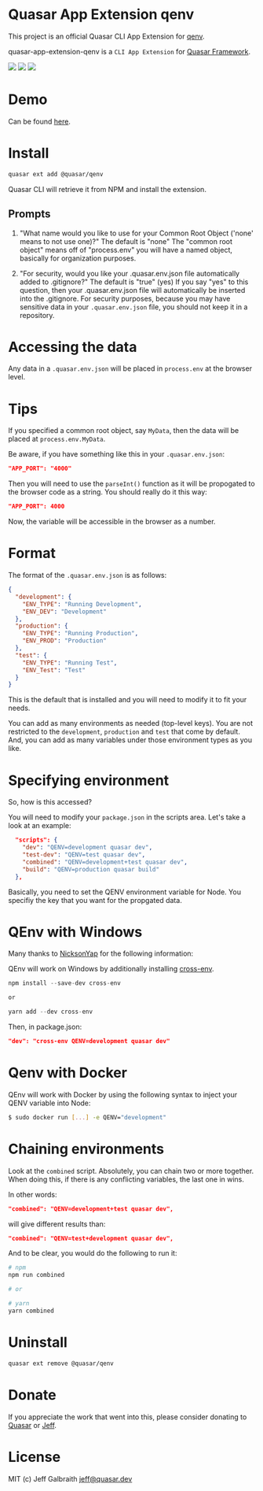 # Quasar App Extension qenv

This project is an official Quasar CLI App Extension for [qenv](https://www.npmjs.com/package/qenv).

quasar-app-extension-qenv is a `CLI App Extension` for [Quasar Framework](https://quasar.dev/).

<img src="https://img.shields.io/npm/v/@quasar/quasar-app-extension-qenv.svg?label=@quasar/quasar-app-extension-qenv">
<img src="https://img.shields.io/github/repo-size/quasarframework/app-extension-qenv.svg">
<img src="https://img.shields.io/npm/dt/@quasar/quasar-app-extension-qenv.svg">

# Demo
Can be found [here](https://quasarframework.github.io/app-extension-qenv/).

# Install
```bash
quasar ext add @quasar/qenv
```
Quasar CLI will retrieve it from NPM and install the extension.

## Prompts

1. "What name would you like to use for your Common Root Object ('none' means to not use one)?"
  The default is "none"
  The "common root object" means off of "process.env" you will have a named object, basically for organization purposes.

2. "For security, would you like your .quasar.env.json file automatically added to .gitignore?"
  The default is "true" (yes)
  If you say "yes" to this question, then your .quasar.env.json file will automatically be inserted into the .gitignore.
  For security purposes, because you may have sensitive data in your `.quasar.env.json` file, you should not keep it in a repository.

# Accessing the data
Any data in a `.quasar.env.json` will be placed in `process.env` at the browser level.

# Tips
If you specified a common root object, say `MyData`, then the data will be placed at `process.env.MyData`.

Be aware, if you have something like this in your `.quasar.env.json`:

```json
"APP_PORT": "4000"
```

Then you will need to use the `parseInt()` function as it will be propogated to the browser code as a string. You should really do it this way:

```json
"APP_PORT": 4000
```
Now, the variable will be accessible in the browser as a number.

# Format
The format of the `.quasar.env.json` is as follows:
```json
{
  "development": {
    "ENV_TYPE": "Running Development",
    "ENV_DEV": "Development"
  },
  "production": {
    "ENV_TYPE": "Running Production",
    "ENV_PROD": "Production"
  },
  "test": {
    "ENV_TYPE": "Running Test",
    "ENV_Test": "Test"
  }
}
```
This is the default that is installed and you will need to modify it to fit your needs.

You can add as many environments as needed (top-level keys). You are not restricted to the `development`, `production` and `test` that come by default. And, you can add as many variables under those environment types as you like.

# Specifying environment
So, how is this accessed?

You will need to modify your `package.json` in the scripts area. Let's take a look at an example:

```json
  "scripts": {
    "dev": "QENV=development quasar dev",
    "test-dev": "QENV=test quasar dev",
    "combined": "QENV=development+test quasar dev",
    "build": "QENV=production quasar build"
  },
```

Basically, you need to set the QENV environment variable for Node. You specifiy the key that you want for the propgated data.

# QEnv with Windows
Many thanks to [NicksonYap](https://github.com/NicksonYap) for the following information:

QEnv will work on Windows by additionally installing [cross-env](https://www.npmjs.com/package/cross-env).

```js
npm install --save-dev cross-env

or

yarn add --dev cross-env
```

Then, in package.json:

```json
"dev": "cross-env QENV=development quasar dev"
```

# Qenv with Docker
QEnv will work with Docker by using the following syntax to inject your QENV variable into Node:

```bash
$ sudo docker run [...] -e QENV="development"
```

# Chaining environments
Look at the `combined` script. Absolutely, you can chain two or more together. When doing this, if there is any conflicting variables, the last one in wins.

In other words:

```json
"combined": "QENV=development+test quasar dev",
```

will give different results than:

```json
"combined": "QENV=test+development quasar dev",
```

And to be clear, you would do the following to run it:

```bash
# npm
npm run combined

# or

# yarn
yarn combined
```

# Uninstall
```bash
quasar ext remove @quasar/qenv
```

# Donate
If you appreciate the work that went into this, please consider donating to [Quasar](https://donate.quasar.dev) or [Jeff](https://github.com/sponsors/hawkeye64).

# License
MIT (c) Jeff Galbraith <jeff@quasar.dev>
